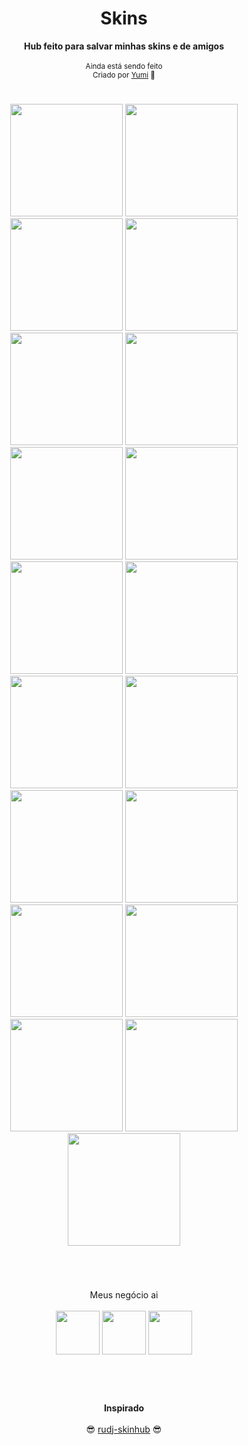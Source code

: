 <h1 align="center">Skins</h1>
<div align="center">
  <strong>Hub feito para salvar minhas skins e de amigos</strong>
</div>
<br>
<div align="center">
  <sub>Ainda está sendo feito<br>Criado por 
  <a href="https://osu.ppy.sh/users/13819731">Yumi</a> 💙
</div>

#
<p align="center">
  <a href="yumiihsz.md">
    <img src="https://a.ppy.sh/13819731"
         width="180"
         height="180"></a>
  <a href="https://github.com/Kurumiww/w/blob/main/skins.md">
    <img src="https://a.ppy.sh/11415687"
         width="180"
         height="180"></a>
 <a href="minpz.md">
  <img src="https://a.ppy.sh/10159709"  
       width="180"
       height="180"></a>
  <a href="hirata.md">
  <img src="https://a.ppy.sh/10188022"
       width="180"
       height="180"></a>
<br>
  <a href="ouran.md">
  <img src="https://a.ppy.sh/12021503"
       width="180"
       height="180"></a>
  <a href="julinha.md">
  <img src="https://a.ppy.sh/14878058"
       width="180"
       height="180"></a>
    <a href="takenohana.md">
  <img src="https://a.ppy.sh/3628613"
       width="180"
       height="180"></a>
      <a href="eduzenhooo.md">
  <img src="https://a.ppy.sh/18406506"
       width="180"
       height="180"></a>
<br>
      <a href="l3af.md">
  <img src="https://a.ppy.sh/14127691"
       width="180"
       height="180"></a>
       <a href="kannyaws.md">
  <img src="https://a.ppy.sh/5364823"
       width="180"
       height="180"></a>
       <a href="linbunnysz.md">
  <img src="https://a.ppy.sh/14918386"
       width="180"
       height="180"></a>
      <a href="finalbang4.md">
  <img src="https://a.ppy.sh/5221058"
       width="180"
       height="180"></a>
 <br>
      <a href="qiqi.md">
  <img src="https://a.ppy.sh/15251627"
       width="180"
       height="180"></a>
      <a href="exxotl.md">
  <img src="https://a.ppy.sh/15225729"
       width="180"
       height="180"></a>
    <a href="serasona.md">
  <img src="https://a.ppy.sh/17728999"
       width="180"
       height="180"></a>
      <a href="saewon.md">
  <img src="https://a.ppy.sh/12855946"
       width="180"
       height="180"></a>
<br>
      <a href="xasuna.md">
  <img src="https://a.ppy.sh/7875811"
       width="180"
       height="180"></a>
      <a href="minhocaloka.md">
  <img src="https://a.ppy.sh/10651184"
       width="180"
       height="180"></a>
      <a href="vitorskull.md">
  <img src="https://a.ppy.sh/10223298"
       width="180"
       height="180"></a>
  
# 
<br>
  
   <p align="center">
     Meus negócio ai <br><br>
   <a href="https://twitter.com/yumiizada">
  <img src="https://i.imgur.com/PUQ5uWf.png" 
       width="70" 
       height="70"></a>
  <a href="https://www.twitch.tv/yumiihsz">
  <img src="https://i.imgur.com/HM030lk.png" 
       width="70" 
       height="70"></a>
  <a href="https://www.last.fm/user/YumiihSZ">
  <img src="https://cdn.discordapp.com/attachments/692651533225033759/1098865977975918632/awg.png" 
       width="70" 
       height="70"></a>
<br>
  <br></br>
   </p>

#

<p align="center">
  <b>Inspirado</b><br><br>
   😎 <a href="https://github.com/rudj-skinhub/woal">rudj-skinhub</a> 😎
</p>
